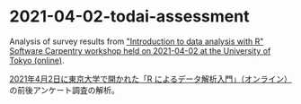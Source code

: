 # 2021-04-02-todai-assessment

Analysis of survey results from ["Introduction to data analysis with R" Software 
Carpentry workshop held on 2021-04-02 at the University of Tokyo (online)](https://swcarpentry-ja.github.io/2021-04-02-todai-online-en/).

[2021年4月2日に東京大学で開かれた「R によるデータ解析入門」（オンライン）](https://swcarpentry-ja.github.io/2021-04-02-todai-online-ja/)の前後アンケート調査の解析。